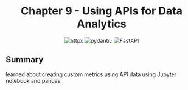 

<div align="center">

# Chapter 9 - Using APIs for Data Analytics

![httpx](https://img.shields.io/badge/HTTP-httpx-%23228BE6?logo=python&logoColor=white)
![pydantic](https://img.shields.io/badge/Data-pydantic-%23E83A59?logo=python&logoColor=white)
![FastAPI](https://img.shields.io/badge/API-FastAPI-teal?logo=fastapi&logoColor=white)
</div>

## Summary

learned about creating custom metrics using API data using Jupyter notebook and pandas.

